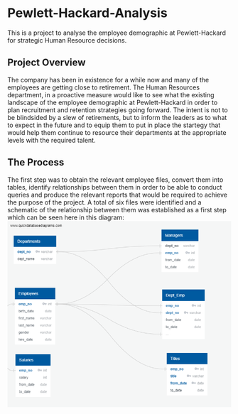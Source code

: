 # Pewlett-Hackard-Analysis
This is a project to analyse the employee demographic at Pewlett-Hackard for strategic Human Resource decisions.
## Project Overview
The company has been in existence for a while now and many of the employees are getting close to retirement. The Human Resources department, in a proactive measure would like to see what the existing landscape of the employee demographic at Pewlett-Hackard in order to plan recruitment and retention strategies going forward. The intent is not to be blindsided by a slew of retirements, but to inform the leaders as to what to expect in the future and to equip them to put in place the startegy that would help them continue to resource their departments at the appropriate levels with the required talent.
## The Process
The first step was to obtain the relevant employee files, convert them into tables, identify relationships between them in order to be able to conduct queries and produce the relevant reports that would be required to achieve the purpose of the project.
A total of six files were identified and a schematic of the relationship between them was established as a first step which can be seen here in this diagram:
![schema](https://github.com/lallben/Pewlett-Hackard-Analysis/blob/main/Analysis%20Projects%20Folder/Pewlett-Hackard-Analysis%20Folder/EmployeeDB.png)
